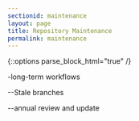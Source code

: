 ```yaml
---
sectionid: maintenance
layout: page
title: Repository Maintenance
permalink: maintenance
---
```


{::options parse_block_html="true" /}

-long-term workflows

--Stale branches

--annual review and update
